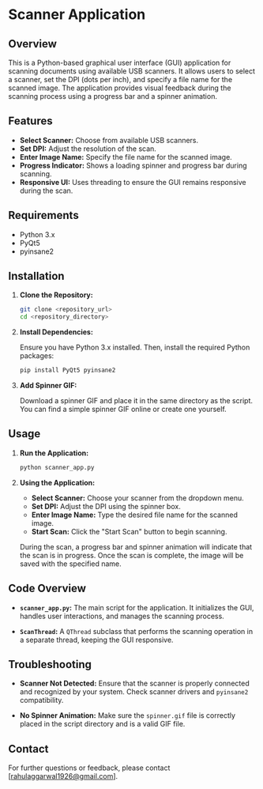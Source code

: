 # Scanner Application

## Overview

This is a Python-based graphical user interface (GUI) application for scanning documents using available USB scanners. It allows users to select a scanner, set the DPI (dots per inch), and specify a file name for the scanned image. The application provides visual feedback during the scanning process using a progress bar and a spinner animation.

## Features

- **Select Scanner:** Choose from available USB scanners.
- **Set DPI:** Adjust the resolution of the scan.
- **Enter Image Name:** Specify the file name for the scanned image.
- **Progress Indicator:** Shows a loading spinner and progress bar during scanning.
- **Responsive UI:** Uses threading to ensure the GUI remains responsive during the scan.

## Requirements

- Python 3.x
- PyQt5
- pyinsane2

## Installation

1. **Clone the Repository:**

   ```bash
   git clone <repository_url>
   cd <repository_directory>
   ```

2. **Install Dependencies:**

   Ensure you have Python 3.x installed. Then, install the required Python packages:

   ```bash
   pip install PyQt5 pyinsane2
   ```

3. **Add Spinner GIF:**

   Download a spinner GIF and place it in the same directory as the script. You can find a simple spinner GIF online or create one yourself.

## Usage

1. **Run the Application:**

   ```bash
   python scanner_app.py
   ```

2. **Using the Application:**

   - **Select Scanner:** Choose your scanner from the dropdown menu.
   - **Set DPI:** Adjust the DPI using the spinner box.
   - **Enter Image Name:** Type the desired file name for the scanned image.
   - **Start Scan:** Click the "Start Scan" button to begin scanning.

   During the scan, a progress bar and spinner animation will indicate that the scan is in progress. Once the scan is complete, the image will be saved with the specified name.

## Code Overview

- **`scanner_app.py`:** The main script for the application. It initializes the GUI, handles user interactions, and manages the scanning process.

- **`ScanThread`:** A `QThread` subclass that performs the scanning operation in a separate thread, keeping the GUI responsive.

## Troubleshooting

- **Scanner Not Detected:** Ensure that the scanner is properly connected and recognized by your system. Check scanner drivers and `pyinsane2` compatibility.

- **No Spinner Animation:** Make sure the `spinner.gif` file is correctly placed in the script directory and is a valid GIF file.

## Contact

For further questions or feedback, please contact [rahulaggarwal1926@gmail.com].

